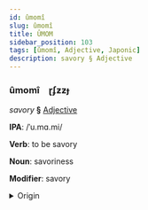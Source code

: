 ```yaml
---
id: ûmomî
slug: ûmomî
title: ÛMOM
sidebar_position: 103
tags: [ûmomî, Adjective, Japonic]
description: savory § Adjective
---
```


### ûmomî&emsp;<span kind="abugida">ɽʄƶƶɟ</span>

*savory* **§** [Adjective](../../tags/Adjective)

**IPA**: /ˈu.mɑ.mi/

**Verb**: to be savory

**Noun**: savoriness

**Modifier**: savory

<details>
    <summary>Origin</summary>
    Japanese 旨味 umami [ɯ̟ᵝma̠mʲi]<br/>
    <em>Japonic Language Family</em>
</details>